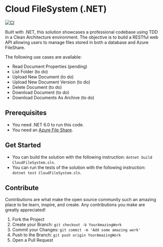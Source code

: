 # Cloud FileSystem (.NET)

[![CI](https://github.com/hunteroi/cloud-filesystem/actions/workflows/ci.yaml/badge.svg?branch=main)](https://github.com/hunteroi/cloud-filesystem/actions/workflows/ci.yaml)

Built with .NET, this solution showcases a professional codebase using TDD in a Clean Architecture environment.
The objective is to build a RESTful web API allowing users to manage files stored in both a database and Azure FileShare.

The following use cases are available:

-	Read Document Properties (pending)
-	List Folder (to do)
-	Upload New Document (to do)
-	Upload New Document Version (to do)
-	Delete Document (to do)
-	Download Document (to do)
-	Download Documents As Archive (to do)

## Prerequisites

-	You need .NET 6.0 to run this code.
-	You need an [Azure File Share](https://docs.microsoft.com/en-us/azure/storage/files/storage-how-to-create-file-share?tabs=azure-portal).

## Get Started

-	You can build the solution with the following instruction: `dotnet build CloudFileSystem.sln`.
-	You can run the tests of the solution with the following instruction: `dotnet test CloudFileSystem.sln`.

## Contribute

Contributions are what make the open source community such an amazing place to be learn, inspire, and create. Any contributions you make are greatly appreciated!

1.	Fork the Project
2.	Create your Branch: `git checkout -b YourAmazingWork`
3.	Commit your Changes: `git commit -m 'Add some amazing work'`
4.	Push to the Branch: `git push origin YourAmazingWork`
5.	Open a Pull Request

